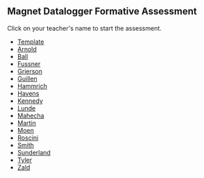 ## Magnet Datalogger Formative Assessment

Click on your teacher's name to start the assessment.

* [Template](https://docs.google.com/forms/d/1kMU0XGrYQ0HevnEEovR8MJybkxFYF58tKk4hyfQQs3c/edit)
* [Arnold](https://docs.google.com/forms/d/e/1FAIpQLSdA9_sPS4yI_NcuyN6N01iROTuqvJf4xCIIq_X9RGzaM-HQZw/viewform?usp=sf_link)
* [Ball](https://docs.google.com/forms/d/e/1FAIpQLSfY0-4BbdUq7gM4dIJ5QAskt8BzV_Vh8pFdl1Von9JFMM7ajw/viewform?usp=sf_link)
* [Fussner]()
* [Grierson](https://docs.google.com/forms/d/e/1FAIpQLSc1w4HppgHht_8qJyaWyx2gRdNPbpv1UfY7Rtq9dFkWdoHiJg/viewform?usp=sf_link)
* [Guillen](https://docs.google.com/forms/d/e/1FAIpQLSeGNdW2v1g1XDYk2zvrSsrLxAMcz6uAGChmtP7-5l08vQD_hA/viewform?usp=sf_link)
* [Hammrich](https://docs.google.com/forms/d/e/1FAIpQLSeTNEHp6fEnhVqMaLqGDpZc5qqaZ1X43aIMkR1zccmpB_J14A/viewform?usp=sf_link)
* [Havens](https://docs.google.com/forms/d/e/1FAIpQLSfDy-mtEN5qgEmBnC3xLcgENvoBYsLEKRWSfPZAHoXjATfBKA/viewform?usp=sf_link)
* [Kennedy]()
* [Lunde](https://docs.google.com/forms/d/e/1FAIpQLSeI2jGf9as6UNRESXhK64I3ayt3F2_SifoZyae9UxgjMZe0cA/viewform?usp=sf_link)
* [Mahecha](https://docs.google.com/forms/d/e/1FAIpQLSdBFVycRqO7HQuhuxLEle41i5-w7LlQZaf0y9mfFHy5m6FZzQ/viewform?usp=sf_link)
* [Martin](https://docs.google.com/forms/d/e/1FAIpQLSdflgXEIfJSNw9-9LEpth_4LZt8efWID6dQcW6bPLR4Y38EUA/viewform?usp=sf_link)
* [Moen](https://docs.google.com/forms/d/e/1FAIpQLScLdTQvYZyfngZeFu6w6v4hnU9wLAGDYtpoyVBPtrC3Bt9i3g/viewform?usp=sf_link)
* [Roscini](https://docs.google.com/forms/d/e/1FAIpQLSfrIZA_kF4SkO99TnvrcX2Ve2hj_cHg5gvhhH4RHJCZvGnIAA/viewform?usp=sf_link)
* [Smith](https://docs.google.com/forms/d/e/1FAIpQLSe-D3GFgpIAm52rBq2XlYX6jEyX7hVITQZa6pMRLCeBJVrtSA/viewform?usp=sf_link)
* [Sunderland](https://docs.google.com/forms/d/e/1FAIpQLScx8snrfdwhfizkR3gB4cdgh1EQwV7NE98wJ-g6Wo8O_Y78WA/viewform?usp=sf_link)
* [Tyler](https://docs.google.com/forms/d/e/1FAIpQLSfZNqcOWuReNC4S9rUx9RqWzJqOCgpJdGshwMyCm_fVBPHwNg/viewform?usp=sf_link)
* [Zald](https://docs.google.com/forms/d/e/1FAIpQLScE1XUgPbANiHRj7zpwIOYXsNO9TqEHpy6LxzSdNylgKsAB7g/viewform?usp=sf_link)
